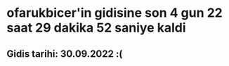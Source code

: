 # ofarukbicer'in gidisine son 4 gun 22 saat 29 dakika 52 saniye kaldi

## Gidis tarihi: 30.09.2022 :(